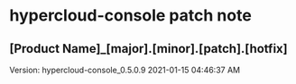 # hypercloud-console patch note
## [Product Name]_[major].[minor].[patch].[hotfix]
Version: hypercloud-console_0.5.0.9
2021-01-15  04:46:37 AM
